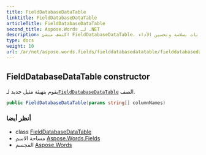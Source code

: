 ```yaml
---
title: FieldDatabaseDataTable
linktitle: FieldDatabaseDataTable
articleTitle: FieldDatabaseDataTable
second_title: Aspose.Words لـ .NET
description: اكتشف منشئ FieldDatabaseDataTable، وهو مفتاحك لتهيئة جداول البيانات بكفاءة لإدارة قاعدة البيانات بسلاسة وتحسين الأداء.
type: docs
weight: 10
url: /ar/net/aspose.words.fields/fielddatabasedatatable/fielddatabasedatatable/
---
```

## FieldDatabaseDataTable constructor

يقوم بتهيئة مثيل جديد لـ[`FieldDatabaseDataTable`](../) الصف.

```csharp
public FieldDatabaseDataTable(params string[] columnNames)
```

### أنظر أيضا

* class [FieldDatabaseDataTable](../)
* مساحة الاسم [Aspose.Words.Fields](../../../aspose.words.fields/)
* المجسم [Aspose.Words](../../../)
